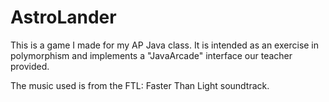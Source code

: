 # AstroLander
This is a game I made for my AP Java class. It is intended as an exercise in polymorphism and implements a "JavaArcade" interface our teacher provided. 

The music used is from the FTL: Faster Than Light soundtrack. 
